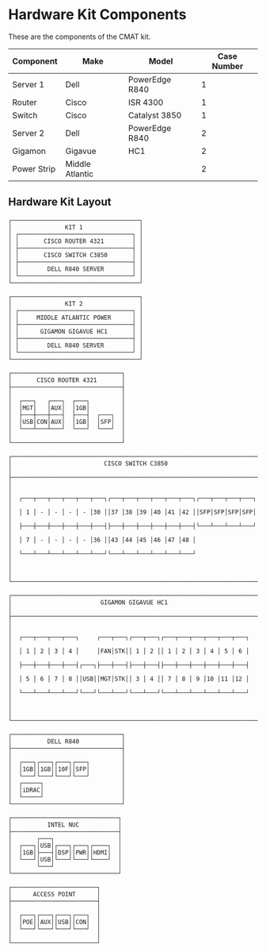# Hardware Kit Components
These are the components of the CMAT kit.

| Component   | Make            | Model          | Case Number |
|-------------|-----------------|----------------|-------------|
| Server 1    | Dell            | PowerEdge R840 | 1           |
| Router      | Cisco           | ISR 4300       | 1           |
| Switch      | Cisco           | Catalyst 3850  | 1           |
| Server 2    | Dell            | PowerEdge R840 | 2           |
| Gigamon     | Gigavue         | HC1            | 2           |
| Power Strip | Middle Atlantic |                | 2           |

## Hardware Kit Layout

```
┌────────────────────────────────────┐
│               KIT 1                │
│ ┌────────────────────────────────┐ │
│ │       CISCO ROUTER 4321        │ │
│ ├────────────────────────────────┤ │
│ │       CISCO SWITCH C3850       │ │
│ ├────────────────────────────────┤ │
│ │        DELL R840 SERVER        │ │
│ └────────────────────────────────┘ │
└────────────────────────────────────┘
```
```
┌────────────────────────────────────┐
│               KIT 2                │
│ ┌────────────────────────────────┐ │
│ │     MIDDLE ATLANTIC POWER      │ │
│ ├────────────────────────────────┤ │
│ │      GIGAMON GIGAVUE HC1       │ │
│ ├────────────────────────────────┤ │
│ │        DELL R840 SERVER        │ │
│ └────────────────────────────────┘ │
└────────────────────────────────────┘
```
```
┌───────────────────────────────┐
│       CISCO ROUTER 4321       │
├───────────────────────────────┤
│                               │
│  ┌───┐   ┌───┐  ┌───┐         │
│  │MGT│   │AUX│  │1GB│         │
│  ├───┼───┼───┤  ├───┤  ┌───┐  │
│  │USB│CON│AUX│  │1GB│  │SFP│  │
│  └───┴───┴───┘  └───┘  └───┘  │
│                               │
└───────────────────────────────┘
```
```
┌───────────────────────────────────────────────────────────────────────┐
│                          CISCO SWITCH C3850                           │
├───────────────────────────────────────────────────────────────────────┤
│                                                                       │
│  ┌───┬───┬───┬───┬───┬───┐┌───┬───┬───┬───┬───┬───┐┌───┬───┬───┬───┐  │
│  │ 1 │ - │ - │ - │ - │30 ││37 │38 │39 │40 │41 │42 ││SFP│SFP│SFP│SFP│  │
│  ├───┼───┼───┼───┼───┼───┤├───┼───┼───┼───┼───┼───┤└───┴───┴───┴───┘  │
│  │ 7 │ - │ - │ - │ - │36 ││43 │44 │45 │46 │47 │48 │                   │
│  └───┴───┴───┴───┴───┴───┘└───┴───┴───┴───┴───┴───┘                   │
│                                                                       │
└───────────────────────────────────────────────────────────────────────┘
```
```
┌─────────────────────────────────────────────────────────────────────┐
│                         GIGAMON GIGAVUE HC1                         │
├─────────────────────────────────────────────────────────────────────┤
│                                                                     │
│  ┌───┬───┬───┬───┐     ┌───┬───┐┌───┬───┐┌───┬───┬───┬───┬───┬───┐  │
│  │ 1 │ 2 │ 3 │ 4 │     │FAN│STK││ 1 │ 2 ││ 1 │ 2 │ 3 │ 4 │ 5 │ 6 │  │
│  ├───┼───┼───┼───┤┌───┐├───┼───┤├───┼───┤├───┼───┼───┼───┼───┼───┤  │
│  │ 5 │ 6 │ 7 │ 8 ││USB││MGT│STK││ 3 │ 4 ││ 7 │ 8 │ 9 │10 │11 │12 │  │
│  └───┴───┴───┴───┘└───┘└───┴───┘└───┴───┘└───┴───┴───┴───┴───┴───┘  │
│                                                                     │
└─────────────────────────────────────────────────────────────────────┘
```
```
┌───────────────────────────────┐
│          DELL R840            │
├───────────────────────────────┤
│                               │
│  ┌───┐┌───┐┌───┐┌───┐         │
│  │1GB││1GB││10F││SFP│         │
│  └───┘└───┘└───┘└───┘         │
│  ┌─────┐                      │
│  │iDRAC│                      │
│  └─────┘                      │
└───────────────────────────────┘
```
```
┌──────────────────────────────┐
│          INTEL NUC           │
├──────────────────────────────┤
│       ┌───┐                  │
│  ┌───┐│USB│┌───┐┌───┐┌────┐  │
│  │1GB│├───┤│DSP││PWR││HDMI│  │
│  └───┘│USB│└───┘└───┘└────┘  │
│       └───┘                  │
└──────────────────────────────┘
```
```
┌────────────────────────┐
│      ACCESS POINT      │
├────────────────────────┤
│                        │
│  ┌───┐┌───┐┌───┐┌───┐  │
│  │POE││AUX││USB││CON│  │
│  └───┘└───┘└───┘└───┘  │
│                        │
└────────────────────────┘
```
